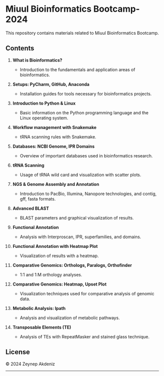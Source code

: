 # Miuul Bioinformatics Bootcamp-2024
This repository contains materials related to Miuul Bioinformatics Bootcamp.

## Contents

1. **What is Bioinformatics?**
   - Introduction to the fundamentals and application areas of bioinformatics.

2. **Setups: PyCharm, GitHub, Anaconda**
   - Installation guides for tools necessary for bioinformatics projects.

3. **Introduction to Python & Linux**
   - Basic information on the Python programming language and the Linux operating system.

4. **Workflow management with Snakemake**
   - tRNA scanning rules with Snakemake.

5. **Databases: NCBI Genome, IPR Domains**
   - Overview of important databases used in bioinformatics research.

6. **tRNA Scanning**
   - Usage of tRNA wild card and visualization with scatter plots.

7. **NGS & Genome Assembly and Annotation**
   - Introduction to PacBio, Illumina, Nanopore technologies, and contig, gff, fasta formats.

8. **Advanced BLAST**
   - BLAST parameters and graphical visualization of results.

9. **Functional Annotation**
   - Analysis with Interproscan, IPR, superfamilies, and domains.

10. **Functional Annotation with Heatmap Plot**
    - Visualization of results with a heatmap.

11. **Comparative Genomics: Orthologs, Paralogs, Orthofinder**
    - 1:1 and 1:M orthology analyses.

12. **Comparative Genomics: Heatmap, Upset Plot**
    - Visualization techniques used for comparative analysis of genomic data.

13. **Metabolic Analysis: Ipath**
    - Analysis and visualization of metabolic pathways.

14. **Transposable Elements (TE)**
    - Analysis of TEs with RepeatMasker and stained glass technique.

## License

© 2024 Zeynep Akdeniz

---

